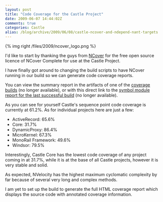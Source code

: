 ```yaml
---
layout: post
title: "Code Coverage for the Castle Project"
date: 2009-06-07 14:44:02Z
comments: true
categories: Castle
alias: /blog/archive/2009/06/08/castle-ncover-and-ndepend-nant-targets.aspx/index.html
---
```


{% img right /files/2009/ncover_logo.png %}

I'd like to start by thanking the guys from [NCover][1] for the free open source licence of NCover Complete for use at the Castle Project.

I have finally got around to changing the build scripts to have NCover running in our build so we can generate code coverage reports.

You can view the summary report in the artifacts of one of the <u>coverage builds</u> (no longer available), or with this direct link
to the <u>symbol module report for the last successful build</u> (no longer available).

As you can see for yourself Castle's sequence point code coverage is currently at 61.2%. As for individual projects here are just a few:

* ActiveRecord: 65.6%
* Core: 31.7%
* DynamicProxy: 86.4%
* MicroKernel: 67.3%
* MonoRail Framework: 49.6%
* Windsor: 79.5%

Interestingly, Castle Core has the lowest code coverage of any project coming in at 31.7%, while it is at the base of all Castle projects,
however it is very stable and solid.

As expected, NVelocity has the highest maximum cyclomatic complexity by far because of several very long and complex methods.

I am yet to set up the build to generate the full HTML coverage report which displays the source code with annotated coverage information.

[1]: http://www.ncover.com/
